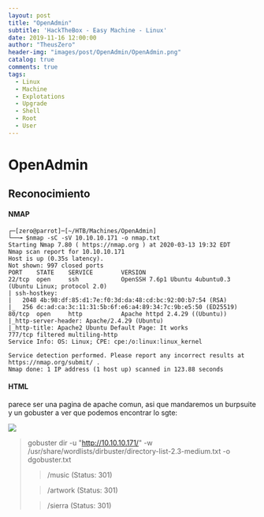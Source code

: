 ```yaml
---
layout: post
title: "OpenAdmin"
subtitle: 'HackTheBox - Easy Machine - Linux'
date: 2019-11-16 12:00:00
author: "TheusZero"
header-img: "images/post/OpenAdmin/OpenAdmin.png"
catalog: true
comments: true
tags:
  - Linux
  - Machine
  - Explotations
  - Upgrade
  - Shell
  - Root
  - User
---
```


# OpenAdmin

## Reconocimiento

#### NMAP

```vim
┌─[zero@parrot]─[~/HTB/Machines/OpenAdmin]
└──╼ $nmap -sC -sV 10.10.10.171 -o nmap.txt
Starting Nmap 7.80 ( https://nmap.org ) at 2020-03-13 19:32 EDT
Nmap scan report for 10.10.10.171
Host is up (0.35s latency).
Not shown: 997 closed ports
PORT    STATE    SERVICE        VERSION
22/tcp  open     ssh            OpenSSH 7.6p1 Ubuntu 4ubuntu0.3 (Ubuntu Linux; protocol 2.0)
| ssh-hostkey: 
|   2048 4b:98:df:85:d1:7e:f0:3d:da:48:cd:bc:92:00:b7:54 (RSA)
|_  256 dc:ad:ca:3c:11:31:5b:6f:e6:a4:89:34:7c:9b:e5:50 (ED25519)
80/tcp  open     http           Apache httpd 2.4.29 ((Ubuntu))
|_http-server-header: Apache/2.4.29 (Ubuntu)
|_http-title: Apache2 Ubuntu Default Page: It works
777/tcp filtered multiling-http
Service Info: OS: Linux; CPE: cpe:/o:linux:linux_kernel

Service detection performed. Please report any incorrect results at https://nmap.org/submit/ .
Nmap done: 1 IP address (1 host up) scanned in 123.88 seconds
```

#### HTML  

parece ser una pagina de apache comun, asi que mandaremos un burpsuite y un gobuster a ver que podemos encontrar lo sgte:

![](/TheusZero/images/post/OpenAdmin/OpenAdmin1.png)

> gobuster dir -u "http://10.10.10.171/" -w /usr/share/wordlists/dirbuster/directory-list-2.3-medium.txt -o dgobuster.txt
>> /music (Status: 301)
>
>> /artwork (Status: 301)
>
>> /sierra (Status: 301)


